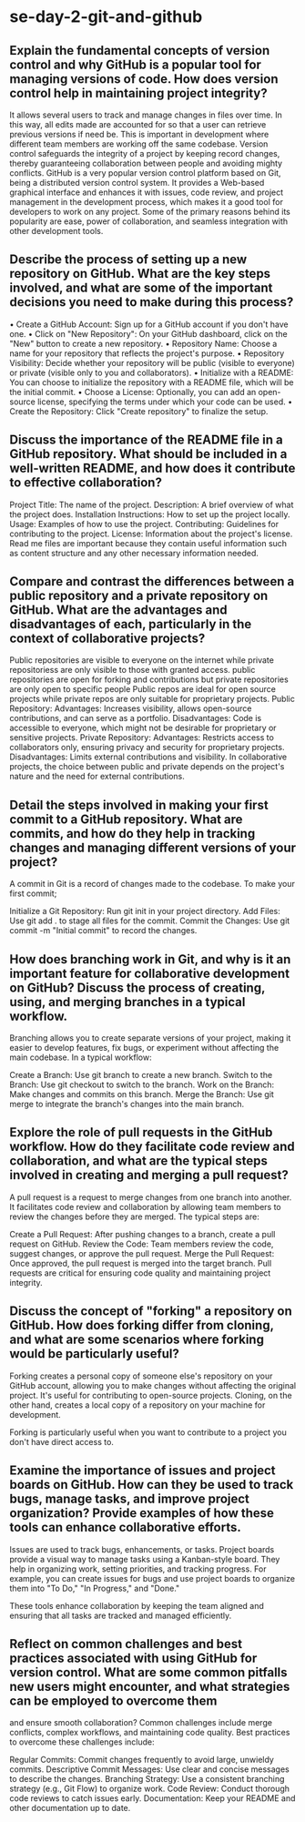 # se-day-2-git-and-github
## Explain the fundamental concepts of version control and why GitHub is a popular tool for managing versions of code. How does version control help in maintaining project integrity?
It allows several users to track and manage changes in files over time. In this way, all edits made are accounted for so that a user can retrieve previous versions if need be. This is important in development 
where different team members are working off the same codebase. Version control safeguards the integrity of a project by keeping record changes, thereby guaranteeing collaboration between people and avoiding 
mighty conflicts.
GitHub is a very popular version control platform based on Git, being a distributed version control system. It provides a Web-based graphical interface and enhances it with issues, code review, and project 
management in the development process, which makes it a good tool for developers to work on any project. Some of the primary reasons behind its popularity are ease, power of collaboration, and seamless 
integration with other development tools. 

## Describe the process of setting up a new repository on GitHub. What are the key steps involved, and what are some of the important decisions you need to make during this process?
•	Create a GitHub Account: Sign up for a GitHub account if you don't have one.
•	Click on "New Repository": On your GitHub dashboard, click on the "New" button to create a new repository.
•	Repository Name: Choose a name for your repository that reflects the project's purpose.
•	Repository Visibility: Decide whether your repository will be public (visible to everyone) or private (visible only to you and collaborators).
•	Initialize with a README: You can choose to initialize the repository with a README file, which will be the initial commit.
•	Choose a License: Optionally, you can add an open-source license, specifying the terms under which your code can be used.
•	Create the Repository: Click "Create repository" to finalize the setup.

## Discuss the importance of the README file in a GitHub repository. What should be included in a well-written README, and how does it contribute to effective collaboration?
Project Title: The name of the project.
Description: A brief overview of what the project does.
Installation Instructions: How to set up the project locally.
Usage: Examples of how to use the project.
Contributing: Guidelines for contributing to the project.
License: Information about the project's license.
Read me files are important because they contain useful information such as content structure and any other necessary information needed.
## Compare and contrast the differences between a public repository and a private repository on GitHub. What are the advantages and disadvantages of each, particularly in the context of collaborative projects?
Public repositories are visible to everyone on the internet while private repositoriess are only visible to those with granted access.
public repositories are open for forking and contributions but private repositories are only open to specific people
Public repos are ideal for open source projects while private repos are only suitable for proprietary projects.
Public Repository:
Advantages: Increases visibility, allows open-source contributions, and can serve as a portfolio.
Disadvantages: Code is accessible to everyone, which might not be desirable for proprietary or sensitive projects.
Private Repository:
Advantages: Restricts access to collaborators only, ensuring privacy and security for proprietary projects.
Disadvantages: Limits external contributions and visibility.
In collaborative projects, the choice between public and private depends on the project's nature and the need for external contributions.
## Detail the steps involved in making your first commit to a GitHub repository. What are commits, and how do they help in tracking changes and managing different versions of your project?
A commit in Git is a record of changes made to the codebase. To make your first commit;

Initialize a Git Repository: Run git init in your project directory.
Add Files: Use git add . to stage all files for the commit.
Commit the Changes: Use git commit -m "Initial commit" to record the changes.
## How does branching work in Git, and why is it an important feature for collaborative development on GitHub? Discuss the process of creating, using, and merging branches in a typical workflow.
Branching allows you to create separate versions of your project, making it easier to develop features, fix bugs, or experiment without affecting the main codebase. In a typical workflow:

Create a Branch: Use git branch <branch-name> to create a new branch.
Switch to the Branch: Use git checkout <branch-name> to switch to the branch.
Work on the Branch: Make changes and commits on this branch.
Merge the Branch: Use git merge <branch-name> to integrate the branch's changes into the main branch.
## Explore the role of pull requests in the GitHub workflow. How do they facilitate code review and collaboration, and what are the typical steps involved in creating and merging a pull request?
A pull request is a request to merge changes from one branch into another. It facilitates code review and collaboration by allowing team members to review the changes before they are merged. The typical steps are:

Create a Pull Request: After pushing changes to a branch, create a pull request on GitHub.
Review the Code: Team members review the code, suggest changes, or approve the pull request.
Merge the Pull Request: Once approved, the pull request is merged into the target branch.
Pull requests are critical for ensuring code quality and maintaining project integrity.
## Discuss the concept of "forking" a repository on GitHub. How does forking differ from cloning, and what are some scenarios where forking would be particularly useful?
Forking creates a personal copy of someone else's repository on your GitHub account, allowing you to make changes without affecting the original project. It's useful for contributing to open-source projects. 
Cloning, on the other hand, creates a local copy of a repository on your machine for development.

Forking is particularly useful when you want to contribute to a project you don't have direct access to.
## Examine the importance of issues and project boards on GitHub. How can they be used to track bugs, manage tasks, and improve project organization? Provide examples of how these tools can enhance collaborative efforts.
Issues are used to track bugs, enhancements, or tasks. Project boards provide a visual way to manage tasks using a Kanban-style board. They help in organizing work, setting priorities, and tracking progress. For 
example, you can create issues for bugs and use project boards to organize them into "To Do," "In Progress," and "Done."

These tools enhance collaboration by keeping the team aligned and ensuring that all tasks are tracked and managed efficiently.
## Reflect on common challenges and best practices associated with using GitHub for version control. What are some common pitfalls new users might encounter, and what strategies can be employed to overcome them 
 and ensure smooth collaboration?
Common challenges include merge conflicts, complex workflows, and maintaining code quality. Best practices to overcome these challenges include:

Regular Commits: Commit changes frequently to avoid large, unwieldy commits.
Descriptive Commit Messages: Use clear and concise messages to describe the changes.
Branching Strategy: Use a consistent branching strategy (e.g., Git Flow) to organize work.
Code Review: Conduct thorough code reviews to catch issues early.
Documentation: Keep your README and other documentation up to date.
